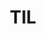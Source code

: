 ---
title: TIL
description: Today I Learned
image: 

style:
    background: "#217493"
    color: "#ffffff"
---